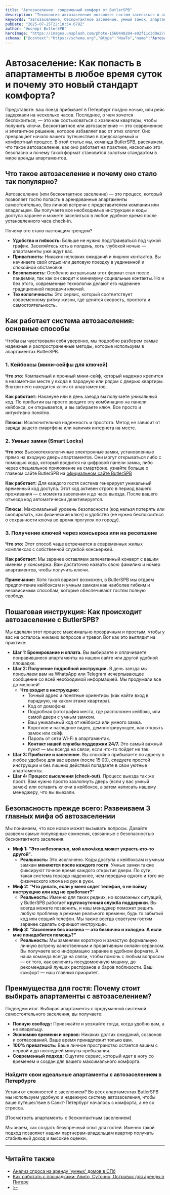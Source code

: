 ```yaml
---
title: "Автозаселение: современный комфорт от ButlerSPB"
description: "Технология автозаселения позволяет гостям заселяться в апартаменты самостоятельно в любое удобное время. Это безопасно, просто и экономит ваше время. ButlerSPB."
keywords: "автозаселение, бесконтактное заселение, умный замок, апартаменты спб, ButlerSPB, самостоятельное заселение"
pubDate: "2025-07-25T22:10:54.679Z"
author: "Эксперт ButlerSPB"
heroImage: "https://images.unsplash.com/photo-1560448204-e02f11c3d0e2?q=80&w=2070&auto=format&fit=crop"
schema: {"@context":"https://schema.org","@type":"HowTo","name":"Автозаселение: современный комфорт от ButlerSPB","description":"Технология автозаселения позволяет гостям заселяться в апартаменты самостоятельно в любое удобное время. Это безопасно, просто и экономит ваше время. ButlerSPB.","image":{"@type":"ImageObject","url":"https://images.unsplash.com/photo-1560448204-e02f11c3d0e2?q=80&w=2070&auto=format&fit=crop"},"aggregateRating":{"@type":"AggregateRating","ratingValue":"5.0","reviewCount":331,"bestRating":"5","worstRating":"1"},"publisher":{"@type":"Organization","name":"Блог ButlerSPB","logo":{"@type":"ImageObject","url":"https://butlerspb-blog.netlify.app/favicon.ico"}},"mainEntityOfPage":{"@type":"WebPage","@id":"https://butlerspb-blog.netlify.app/blog/avtozaselenie/"}}
---
```

# Автозаселение: Как попасть в апартаменты в любое время суток и почему это новый стандарт комфорта?

Представьте: ваш поезд прибывает в Петербург поздно ночью, или рейс задержали на несколько часов. Последнее, о чем хочется беспокоиться, — это как состыковаться с хозяином квартиры, чтобы получить ключи. Бесконтактное или автозаселение — это современное и элегантное решение, которое избавляет вас от этих хлопот. Оно превращает начало вашего путешествия в предсказуемый и комфортный процесс. В этой статье мы, команда ButlerSPB, расскажем, что такое автозаселение, как оно работает на практике, насколько это безопасно и почему такой формат становится золотым стандартом в мире аренды апартаментов.

## Что такое автозаселение и почему оно стало так популярно?

Автозаселение (или бесконтактное заселение) — это процесс, который позволяет гостю попасть в арендованные апартаменты самостоятельно, без личной встречи с представителем компании или владельцем. Вы получаете все необходимые инструкции и коды доступа заранее и можете заселиться в любое удобное время после установленного часа check-in.

Почему это стало настоящим трендом?

*   **Удобство и гибкость:** Больше не нужно подстраиваться под чужой график. Заселяйтесь хоть в полдень, хоть глубокой ночью — апартаменты уже ждут вас.
*   **Приватность:** Никаких неловких ожиданий и лишних контактов. Вы начинаете свой отдых или деловую поездку в уединенной и спокойной обстановке.
*   **Безопасность:** Особенно актуальным этот формат стал после пандемии, так как он сводит к минимуму социальные контакты. Но и без этого, современные технологии делают его надежнее традиционной передачи ключей.
*   **Технологичность:** Это сервис, который соответствует современному ритму жизни, где ценятся скорость, простота и самостоятельность.

## Как работает система автозаселения: основные способы

Чтобы вы чувствовали себя уверенно, мы подробно разберем самые надежные и распространенные методы, которые используем в апартаментах ButlerSPB.

### 1. Кейбоксы (мини-сейфы для ключей)

**Что это:** Компактный и прочный мини-сейф, который надежно крепится в незаметном месте у входа в парадную или рядом с дверью квартиры. Внутри него находится ключ от апартаментов.

**Как работает:** Накануне или в день заезда вы получаете уникальный код. По прибытии вы просто вводите эту комбинацию на панели кейбокса, он открывается, и вы забираете ключ. Все просто и интуитивно понятно.

**Плюсы:** Исключительная надежность и простота. Метод не зависит от заряда вашего смартфона или наличия интернета на месте.

### 2. Умные замки (Smart Locks)

**Что это:** Высокотехнологичные электронные замки, установленные прямо на входную дверь апартаментов. Они могут открываться либо с помощью кода, который вводится на цифровой панели замка, либо через специальное приложение на смартфоне. узнайте больше о главном сайте ButlerSPB на <a href="https://butlerspb.ru" target="_blank" rel="nofollow">официальном сайте ButlerSPB</a>

**Как работает:** Для каждого гостя система генерирует уникальный временный код доступа. Этот код активен строго в период вашего проживания — с момента заселения и до часа выезда. После вашего отъезда код автоматически деактивируется.

**Плюсы:** Максимальный уровень безопасности (код нельзя потерять или скопировать, как физический ключ) и удобство (не нужно беспокоиться о сохранности ключа во время прогулок по городу).

### 3. Получение ключей через консьержа или на ресепшене

**Что это:** Этот способ чаще встречается в современных жилых комплексах с собственной службой консьержей.

**Как работает:** Мы заранее оставляем запечатанный конверт с вашим именем у консьержа. Вам достаточно назвать свою фамилию и номер апартаментов, чтобы получить ключи.

**Примечание:** Хотя такой вариант возможен, в ButlerSPB мы отдаем предпочтение кейбоксам и умным замкам как наиболее гибким и независимым способам, которые обеспечивают гостям полную свободу.

## Пошаговая инструкция: Как происходит автозаселение с ButlerSPB?

Мы сделали этот процесс максимально прозрачным и простым, чтобы у вас не осталось никаких вопросов и тревог. Вот как это выглядит на практике:

*   **Шаг 1: Бронирование и оплата.** Вы выбираете и оплачиваете понравившиеся апартаменты на нашем сайте или другой удобной площадке.
*   **Шаг 2: Получение подробной инструкции.** В день заезда мы присылаем вам на WhatsApp или Telegram исчерпывающее сообщение со всей необходимой информацией. Мы продумали все до мелочей!
    *   **Что входит в инструкцию:**
        *   Точный адрес и понятные ориентиры (как найти вход в парадную, на каком этаже квартира).
        *   Код от домофона.
        *   Подробная фотография места, где расположен кейбокс, или самой двери с умным замком.
        *   Ваш уникальный код от кейбокса или умного замка.
        *   Короткое и наглядное видео, демонстрирующее, как открыть замок или сейф.
        *   Пароль от сети Wi-Fi в апартаментах.
        *   **Контакт нашей службы поддержки 24/7.** Это самый важный пункт — мы всегда на связи, если что-то пойдет не так.
*   **Шаг 3: Прибытие и заселение.** Вы спокойно прибываете по адресу в любое удобное для вас время (после 15:00), следуете простой инструкции и без лишних действий попадаете в свои уютные апартаменты.
*   **Шаг 4: Процесс выселения (check-out).** Процесс выезда так же прост. Вам нужно просто захлопнуть дверь (если у вас умный замок) или оставить ключи в кейбоксе, а затем написать нашему менеджеру, что вы выехали.

## Безопасность прежде всего: Развеиваем 3 главных мифа об автозаселении

Мы понимаем, что все новое может вызывать вопросы. Давайте развеем самые популярные сомнения, связанные с безопасностью бесконтактного заселения.

*   **Миф 1: "Это небезопасно, мой ключ/код может украсть кто-то другой".**
    *   **Реальность:** Это исключено. Коды доступа к кейбоксам и умным замкам **меняются после каждого гостя**. Умные замки также фиксируют точное время каждого открытия двери. По сути, такая система гораздо надежнее, чем передача одного и того же физического ключа из рук в руки.
*   **Миф 2: "Что делать, если у меня сядет телефон, я не пойму инструкцию или код не сработает?"**
    *   **Реальность:** Именно для таких редких, но возможных ситуаций, у ButlerSPB работает **круглосуточная служба поддержки**. Вы всегда можете позвонить, и наш менеджер поможет решить любую проблему в режиме реального времени, будь то забытый код или севший телефон. Мы также всегда советуем гостям заранее сделать скриншот инструкции.
*   **Миф 3: "Заселение без хозяина — это безлично и холодно. А если мне понадобится помощь?"**
    *   **Реальность:** Мы заменяем короткую и зачастую формальную личную встречу качественным и проактивным онлайн-сервисом. Вы получаете всю информацию заранее в удобном формате. А наша команда всегда на связи, чтобы помочь с любым вопросом — от того, как включить посудомоечную машину, до рекомендаций лучших ресторанов и баров поблизости. Ваш комфорт — наш главный приоритет.

## Преимущества для гостя: Почему стоит выбирать апартаменты с автозаселением?

Подведем итог. Выбирая апартаменты с продуманной системой самостоятельного заселения, вы получаете:

*   **Полную свободу:** Приезжайте и уезжайте тогда, когда удобно вам, а не владельцу.
*   **Экономию времени и нервов:** Никаких долгих ожиданий, созвонов и согласований. Ваше время принадлежит только вам.
*   **100% приватность:** Ваше личное пространство остается вашим с первой и до последней минуты пребывания.
*   **Современный подход:** Ощутите сервис, который идет в ногу со временем и создан для вашего максимального комфорта.

### Найдите свои идеальные апартаменты с автозаселением в Петербурге

Устали от сложностей с заселением? Во всех апартаментах ButlerSPB мы используем удобную и надежную систему автозаселения, чтобы ваше путешествие в Санкт-Петербург началось с комфорта, а не со стресса.

[Посмотреть апартаменты с бесконтактным заселением]

Мы знаем, как создать безупречный опыт для гостей. Именно такой подход позволяет нашим партнерам-владельцам квартир получать стабильный доход и высокие оценки.

---

## Читайте также

*   [Анализ спроса на аренду 'умных' домов в СПб](/blog/analiz-sprosa-na-arendu-umnyh-domov/)
*   [Как работать с площадками: Авито, Суточно, Островок для аренды в Питере](/blog/kak-rabotat-s-ploschadkami-avito-sutochno-ostrovok-dlya-arendy-v-pitere/)
*   [>-](/blog/kak-organizovat-transfer-i-dopolnitelnye-uslugi-dlya-gostey-v-sankt-peterburge/)

